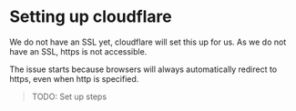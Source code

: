 # Setting up cloudflare
We do not have an SSL yet, cloudflare will set this up for us.
As we do not have an SSL, https is not accessible.

The issue starts because browsers will always automatically redirect to https, even when http is specified.

> TODO: Set up steps
